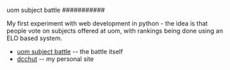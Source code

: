 uom subject battle
###########

My first experiment with web development in python - the idea is that people vote on subjects offered at uom, with rankings being done using an ELO based system.

* [uom subject battle](http://dj.nitrated.net) -- the battle itself
* [dcchut](http://dcc.nitrated.net/) -- my personal site
